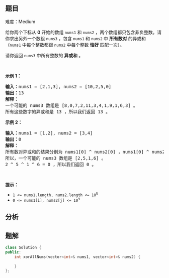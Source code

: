 
## 题目
难度：Medium
<p>给你两个下标从 <strong>0</strong>&nbsp;开始的数组&nbsp;<code>nums1</code> 和&nbsp;<code>nums2</code>&nbsp;，两个数组都只包含非负整数。请你求出另外一个数组&nbsp;<code>nums3</code>&nbsp;，包含 <code>nums1</code>&nbsp;和 <code>nums2</code>&nbsp;中 <strong>所有数对</strong>&nbsp;的异或和（<code>nums1</code>&nbsp;中每个整数都跟 <code>nums2</code>&nbsp;中每个整数 <strong>恰好</strong>&nbsp;匹配一次）。</p>

<p>请你返回 <code>nums3</code>&nbsp;中所有整数的 <strong>异或和</strong>&nbsp;。</p>

<p>&nbsp;</p>

<p><strong>示例 1：</strong></p>

<pre><b>输入：</b>nums1 = [2,1,3], nums2 = [10,2,5,0]
<b>输出：</b>13
<strong>解释：</strong>
一个可能的 nums3 数组是 [8,0,7,2,11,3,4,1,9,1,6,3] 。
所有这些数字的异或和是 13 ，所以我们返回 13 。
</pre>

<p><strong>示例 2：</strong></p>

<pre><b>输入：</b>nums1 = [1,2], nums2 = [3,4]
<b>输出：</b>0
<strong>解释：</strong>
所有数对异或和的结果分别为 nums1[0] ^ nums2[0] ，nums1[0] ^ nums2[1] ，nums1[1] ^ nums2[0] 和 nums1[1] ^ nums2[1] 。
所以，一个可能的 nums3 数组是 [2,5,1,6] 。
2 ^ 5 ^ 1 ^ 6 = 0 ，所以我们返回 0 。
</pre>

<p>&nbsp;</p>

<p><strong>提示：</strong></p>

<ul>
	<li><code>1 &lt;= nums1.length, nums2.length &lt;= 10<sup>5</sup></code></li>
	<li><code>0 &lt;= nums1[i], nums2[j] &lt;= 10<sup>9</sup></code></li>
</ul>

## 分析

## 题解
```cpp
class Solution {
public:
    int xorAllNums(vector<int>& nums1, vector<int>& nums2) {
        
    }
};
```